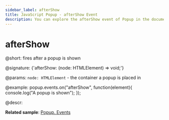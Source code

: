 ```yaml
---
sidebar_label: afterShow
title: JavaScript Popup - afterShow Event 
description: You can explore the afterShow event of Popup in the documentation of the DHTMLX JavaScript UI library. Browse developer guides and API reference, try out code examples and live demos, and download a free 30-day evaluation version of DHTMLX Suite 7.
---
```


# afterShow

@short: fires after a popup is shown

@signature: {'afterShow: (node: HTMLElement) => void;'}

@params:
`node: HTMLElement` - the container a popup is placed in

@example:
popup.events.on("afterShow", function(element){
    console.log("A popup is shown");
});

@descr:

**Related sample**: [Popup. Events](https://snippet.dhtmlx.com/ro2lza9t)

[comment]: # (@relatedapi: popup/api/popup_beforeshow_event.md)

[comment]: # (@related: popup/event_handling.md)
